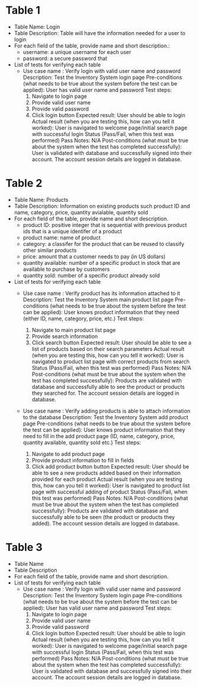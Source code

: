 # Table 1
* Table Name: Login
* Table Description: Table will have the information needed for a user to login
* For each field of the table, provide name and short description.:
  - username: a unique username for each user
  - password: a secure password that 
* List of tests for verifying each table
  - Use case name : 
      Verify login with valid user name and password
    Description:
      Test the Inventory System login page
    Pre-conditions (what needs to be true about the system before the test can be applied):
      User has valid user name and password
    Test steps:
      1. Navigate to login page
      2. Provide valid user name
      3. Provide valid password
      4. Click login button
    Expected result:
      User should be able to login
    Actual result (when you are testing this, how can you tell it worked):
      User is navigated to welcome page/initial search page with successful login
    Status (Pass/Fail, when this test was performed)
      Pass
    Notes:
      N/A
    Post-conditions (what must be true about the system when the test has completed successfully):
      User is validated with database and successfully signed into their account.
      The account session details are logged in database. 
  
# Table 2
* Table Name: Products
* Table Description: Information on existing products such product ID and name, category, price, quantity avialable, quantity sold
* For each field of the table, provide name and short description.
  - product ID: positive integer that is sequential with previous product ids that is a unique identifer of a product
  - product name: name of product
  - category: a classifer for the product that can be reused to classify other similar products
  - price: amount that a customer needs to pay (in US dollars)
  - quantity available: number of a specific product in stock that are available to purchase by customers
  - quantity sold: number of a specific product already sold
* List of tests for verifying each table
  - Use case name : 
      Verify product has its information attached to it
    Description:
      Test the Inventory System main product list page
    Pre-conditions (what needs to be true about the system before the test can be applied):
      User knows product information that they need (either ID, name, category, price, etc.)
    Test steps:
      1. Navigate to main product list page
      2. Provide search information
      4. Click search button
    Expected result:
      User should be able to see a list of products based on their search parameters
    Actual result (when you are testing this, how can you tell it worked):
      User is navigated to product list page with correct products from search
    Status (Pass/Fail, when this test was performed)
      Pass
    Notes:
      N/A
    Post-conditions (what must be true about the system when the test has completed successfully):
      Products are validated with database and successfully able to see the product or products they searched for.
      The account session details are logged in database.

  - Use case name : 
      Verify adding products is able to attach information to the database
    Description:
      Test the Inventory System add product page
    Pre-conditions (what needs to be true about the system before the test can be applied):
      User knows product information that they need to fill in the add product page (ID, name, category, price, quantity available, quantity sold etc.)
    Test steps:
      1. Navigate to add product page
      2. Provide product information to fill in fields
      4. Click add product button button
    Expected result:
      User should be able to see a new products added based on their information provided for each product 
    Actual result (when you are testing this, how can you tell it worked):
      User is navigated to product list page with successful adding of product
    Status (Pass/Fail, when this test was performed)
      Pass
    Notes:
      N/A
    Post-conditions (what must be true about the system when the test has completed successfully):
      Products are validated with database and successfully able to be seen (the product or products they added).
      The account session details are logged in database.
    
# Table 3
* Table Name
* Table Description
* For each field of the table, provide name and short description.
* List of tests for verifying each table
  - Use case name : 
      Verify login with valid user name and password
    Description:
      Test the Inventory System login page
    Pre-conditions (what needs to be true about the system before the test can be applied):
      User has valid user name and password
    Test steps:
      1. Navigate to login page
      2. Provide valid user name
      3. Provide valid password
      4. Click login button
    Expected result:
      User should be able to login
    Actual result (when you are testing this, how can you tell it worked):
      User is navigated to welcome page/initial search page with successful login
    Status (Pass/Fail, when this test was performed)
      Pass
    Notes:
      N/A
    Post-conditions (what must be true about the system when the test has completed successfully):
      User is validated with database and successfully signed into their account.
      The account session details are logged in database. 
